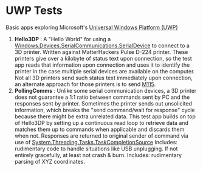 # UWP Tests
Basic apps exploring Microsoft's [Universal Windows Platform (UWP)](https://docs.microsoft.com/en-us/windows/uwp/)
1. __Hello3DP__ : A "Hello World" for using a
[Windows.Devices.SerialCommunications.SerialDevice](https://docs.microsoft.com/en-us/uwp/api/windows.devices.serialcommunication.serialdevice)
to connect to a 3D printer. Written against MatterHackers Pulse D-224 printer.
These printers give over a kilobyte of status text upon connection, so the test
app reads that information upon connection and uses it to identify the printer
in the case multiple serial devices are available on the computer. Not all 3D
printers send such status text immediately upon connection, an alternate
approach for those printers is to send
[M115](https://marlinfw.org/docs/gcode/M115.html).
2. __PollingComms__ : Unlike some serial communication devices, a 3D printer
does not guarantee a 1:1 ratio between commands sent by PC and the responses
sent by printer. Sometimes the printer sends out unsolicited information,
which breaks the "send command/wait for response" cycle because there might
be extra unrelated data. This test app builds on top of Hello3DP by setting
up a continuous read loop to retrieve data and matches them up to commands
when applicable and discards them when not. Responses are returned to original
sender of command via use of
[System.Threading.Tasks.TaskCompletionSource](https://docs.microsoft.com/en-us/dotnet/api/system.threading.tasks.taskcompletionsource-1)
Includes: rudimentary code to handle situations like USB unplugging. If not
entirely gracefully, at least not crash & burn.
Includes: rudimentary parsing of XYZ coordinates.